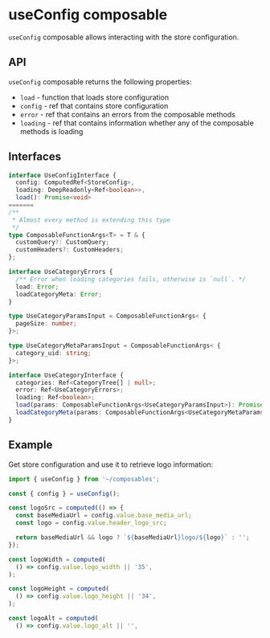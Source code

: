 # useConfig composable

`useConfig` composable allows interacting with the store configuration.

## API
`useConfig` composable returns the following properties:

- `load` - function that loads store configuration
- `config` - ref that contains store configuration
- `error` - ref that contains an errors from the composable methods
- `loading` - ref that contains information whether any of the composable methods is loading

## Interfaces

```ts
interface UseConfigInterface {
  config: ComputedRef<StoreConfig>,
  loading: DeepReadonly<Ref<boolean>>,
  load(): Promise<void>
=======
/**
 * Almost every method is extending this type
 */
type ComposableFunctionArgs<T> = T & {
  customQuery?: CustomQuery;
  customHeaders?: CustomHeaders;
};

interface UseCategoryErrors {
  /** Error when loading categories fails, otherwise is `null`. */
  load: Error;
  loadCategoryMeta: Error;
}

type UseCategoryParamsInput = ComposableFunctionArgs< {
  pageSize: number;
}>;

type UseCategoryMetaParamsInput = ComposableFunctionArgs< {
  category_uid: string;
}>;

interface UseCategoryInterface {
  categories: Ref<CategoryTree[] | null>;
  error: Ref<UseCategoryErrors>;
  loading: Ref<boolean>;
  load(params: ComposableFunctionArgs<UseCategoryParamsInput>): Promise<void>;
  loadCategoryMeta(params: ComposableFunctionArgs<UseCategoryMetaParamsInput>): Promise<CategoryTree | null>;
}
```
## Example

Get store configuration and use it to retrieve logo information:

```ts
import { useConfig } from '~/composables';

const { config } = useConfig();

const logoSrc = computed(() => {
  const baseMediaUrl = config.value.base_media_url;
  const logo = config.value.header_logo_src;

  return baseMediaUrl && logo ? `${baseMediaUrl}logo/${logo}` : '';
});

const logoWidth = computed(
  () => config.value.logo_width || '35',
);

const logoHeight = computed(
  () => config.value.logo_height || '34',
);

const logoAlt = computed(
  () => config.value.logo_alt || '',
 ```